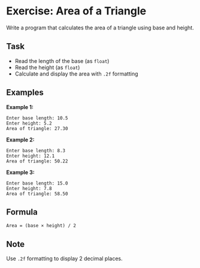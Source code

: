 # Exercise: Area of a Triangle

Write a program that calculates the area of a triangle using base and height.

## Task
- Read the length of the base (as `float`)
- Read the height (as `float`)
- Calculate and display the area with `.2f` formatting

## Examples
**Example 1:**
```
Enter base length: 10.5
Enter height: 5.2
Area of triangle: 27.30
```

**Example 2:**
```
Enter base length: 8.3
Enter height: 12.1
Area of triangle: 50.22
```

**Example 3:**
```
Enter base length: 15.0
Enter height: 7.8
Area of triangle: 58.50
```

## Formula
`Area = (base × height) / 2`

## Note
Use `.2f` formatting to display 2 decimal places.